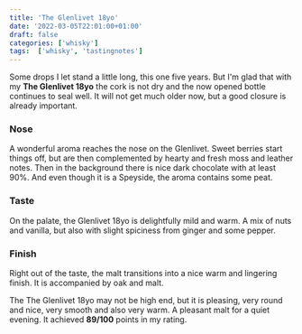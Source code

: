 ```yaml
---
title: 'The Glenlivet 18yo'
date: '2022-03-05T22:01:00+01:00'
draft: false
categories: ['whisky']
tags:  ['whisky', 'tastingnotes']
---
```


Some drops I let stand a little long, this one five years. But I'm glad that with my **The Glenlivet 18yo** the cork is not dry and the now opened bottle continues to seal well. It will not get much older now, but a good closure is already important.

### Nose

A wonderful aroma reaches the nose on the Glenlivet. Sweet berries start things off, but are then complemented by hearty and fresh moss and leather notes. Then in the background there is nice dark chocolate with at least 90%. And even though it is a Speyside, the aroma contains some peat.

### Taste

On the palate, the Glenlivet 18yo is delightfully mild and warm. A mix of nuts and vanilla, but also with slight spiciness from ginger and some pepper.

### Finish

Right out of the taste, the malt transitions into a nice warm and lingering finish. It is accompanied by oak and malt.

The The Glenlivet 18yo may not be high end, but it is pleasing, very round and nice, very smooth and also very warm. A pleasant malt for a quiet evening. It achieved **89/100** points in my rating.
